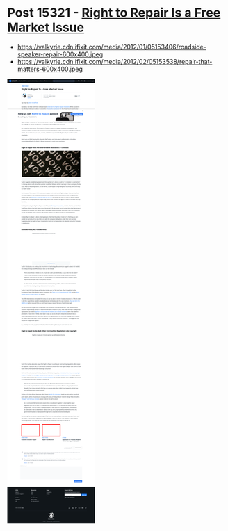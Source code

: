 # Post 15321 - [Right to Repair Is a Free Market Issue](https://www.ifixit.com/News/15321/right-repair-free-market)

- https://valkyrie.cdn.ifixit.com/media/2012/01/05153406/roadside-speaker-repair-600x400.jpeg
- https://valkyrie.cdn.ifixit.com/media/2012/02/05153538/repair-that-matters-600x400.jpeg

![screencap](screenshots/79466ea2-8bac-43af-9e8d-dc64f435e760.png)
